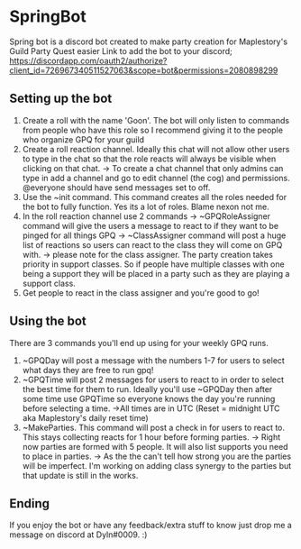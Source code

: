 # SpringBot
Spring bot is a discord bot created to make party creation for Maplestory's Guild Party Quest easier
Link to add the bot to your discord; https://discordapp.com/oauth2/authorize?client_id=726967340511527063&scope=bot&permissions=2080898299
## Setting up the bot
1. Create a roll with the name 'Goon'. The bot will only listen to commands from people who have this role so I recommend giving it to the people who organize GPQ for your guild
2. Create a roll reaction channel. Ideally this chat will not allow other users to type in the chat so that the role reacts will always be visible when clicking on that chat.
 -> To create a chat channel that only admins can type in add a channel and go to edit channel (the cog) and permissions. @everyone should have send messages set to off.
3. Use the ~init command. This command creates all the roles needed for the bot to fully function. Yes its a lot of roles. Blame nexon not me.
4. In the roll reaction channel use 2 commands
 -> ~GPQRoleAssigner command will give the users a message to react to if they want to be pinged for all things GPQ
 -> ~ClassAssigner command will post a huge list of reactions so users can react to the class they will come on GPQ with.
  -> please note for the class assigner. The party creation takes priority in support classes. So if people have multiple classes with one being a support they will be placed in a party such as they are playing a support class.
5. Get people to react in the class assigner and you're good to go!

## Using the bot
There are 3 commands you'll end up using for your weekly GPQ runs.
1. ~GPQDay will post a message with the numbers 1-7 for users to select what days they are free to run gpq!
2. ~GPQTime will post 2 messages for users to react to in order to select the best time for them to run. Ideally you'll use ~GPQDay then after some time use GPQTime so everyone knows the day you're running before selecting a time.
    ->All times are in UTC (Reset = midnight UTC aka Maplestory's daily reset time)
3. ~MakeParties. This command will post a check in for users to react to. This stays collecting reacts for 1 hour before forming parties.
    -> Right now parties are formed with 5 people. It will also list supports you need to place in parties.
    -> As the the can't tell how strong you are the parties will be imperfect. I'm working on adding class synergy to the parties but that update is still in the works.

## Ending
If you enjoy the bot or have any feedback/extra stuff to know just drop me a message on discord at Dyln#0009. :)
